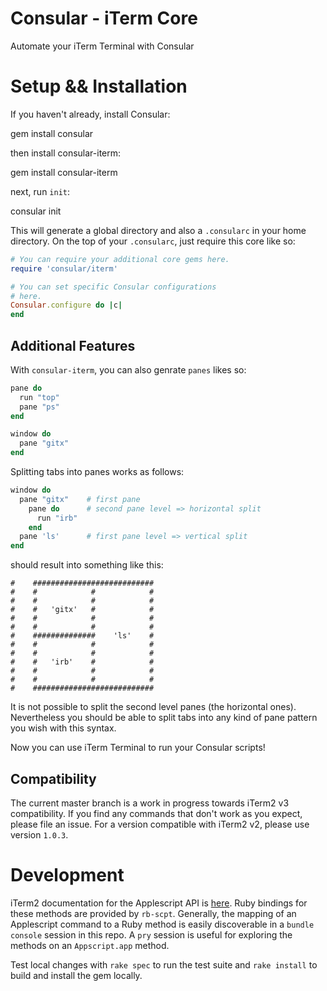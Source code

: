 # Consular - iTerm Core

Automate your iTerm Terminal with Consular


# Setup && Installation

If you haven't already, install Consular:

  gem install consular

then install consular-iterm:

  gem install consular-iterm


next, run `init`:

  consular init

This will generate a global directory and also a `.consularc` in your home
directory. On the top of your `.consularc`, just require this core like
so:

```ruby
# You can require your additional core gems here.
require 'consular/iterm'

# You can set specific Consular configurations
# here.
Consular.configure do |c|
end
```


## Additional Features

With `consular-iterm`, you can also genrate `panes` likes so:

```ruby
pane do
  run "top"
  pane "ps"
end

window do
  pane "gitx"
end
```

Splitting tabs into panes works as follows:

```ruby
window do
  pane "gitx"    # first pane
    pane do      # second pane level => horizontal split
      run "irb"
    end
  pane 'ls'      # first pane level => vertical split
end
```

should result into something like this:

    #    ###########################
    #    #            #            #
    #    #            #            #
    #    #   'gitx'   #            #
    #    #            #            #
    #    #            #            #
    #    ##############    'ls'    #
    #    #            #            #
    #    #            #            #
    #    #   'irb'    #            #
    #    #            #            #
    #    #            #            #
    #    ###########################

It is not possible to split the second level panes (the horizontal ones). 
Nevertheless you should be able to split tabs into any kind of pane pattern you wish
with this syntax.

Now you can use iTerm Terminal to run your Consular scripts!

## Compatibility

The current master branch is a work in progress towards iTerm2 v3 compatibility.  If you find any commands that don't work as you expect, please file an issue.  For a version compatible with iTerm2 v2, please use version `1.0.3`.

# Development

iTerm2 documentation for the Applescript API is [here](https://www.iterm2.com/documentation-scripting.html).  Ruby bindings for these methods are provided by `rb-scpt`.  Generally, the mapping of an Applescript command to a Ruby method is easily discoverable in a `bundle console` session in this repo.  A `pry` session is useful for exploring the methods on an `Appscript.app` method.

Test local changes with `rake spec` to run the test suite and `rake install` to build and install the gem locally.